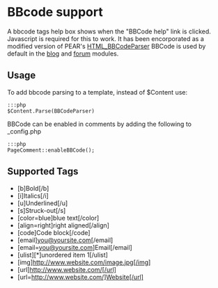 # BBcode support

A bbcode tags help box shows when the "BBCode help" link is clicked. Javascript is required for this to work. 
It has been encorporated as a modified version of PEAR's [HTML_BBCodeParser](http://pear.php.net/package/HTML_BBCodeParser)
BBCode is used by default in the [blog](http://silverstripe.org/blog-module) and 
[forum](http://silverstripe.org/forum-module) modules.

## Usage

To add bbcode parsing to a template, instead of $Content use:

	:::php
	$Content.Parse(BBCodeParser)


BBCode can be enabled in comments by adding the following to _config.php

	:::php
	PageComment::enableBBCode();


## Supported Tags

- [b]Bold[/b]
- [i]Italics[/i]
- [u]Underlined[/u]
- [s]Struck-out[/s]
- [color=blue]blue text[/color]
- [align=right]right aligned[/align]
- [code]Code block[/code]
- [email]you@yoursite.com[/email]
- [email=you@yoursite.com]Email[/email]
- [ulist][*]unordered item 1[/ulist]
- [img]http://www.website.com/image.jpg[/img]
- [url]http://www.website.com/[/url]
- [url=http://www.website.com/]Website[/url]